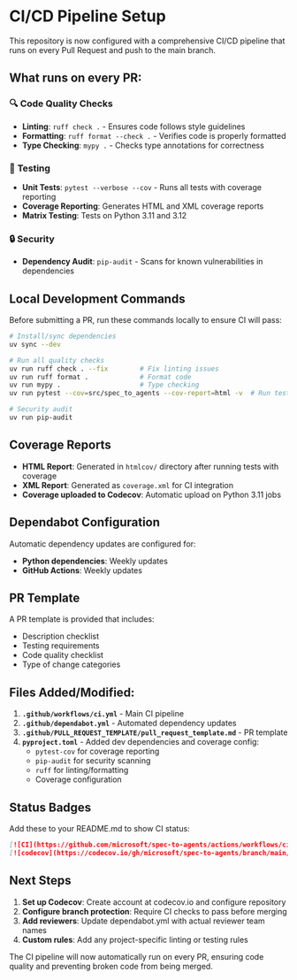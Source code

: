 # CI/CD Pipeline Setup

This repository is now configured with a comprehensive CI/CD pipeline that runs on every Pull Request and push to the main branch.

## What runs on every PR:

### 🔍 **Code Quality Checks**
- **Linting**: `ruff check .` - Ensures code follows style guidelines
- **Formatting**: `ruff format --check .` - Verifies code is properly formatted
- **Type Checking**: `mypy .` - Checks type annotations for correctness

### 🧪 **Testing**
- **Unit Tests**: `pytest --verbose --cov` - Runs all tests with coverage reporting
- **Coverage Reporting**: Generates HTML and XML coverage reports
- **Matrix Testing**: Tests on Python 3.11 and 3.12

### 🔒 **Security**
- **Dependency Audit**: `pip-audit` - Scans for known vulnerabilities in dependencies

## Local Development Commands

Before submitting a PR, run these commands locally to ensure CI will pass:

```bash
# Install/sync dependencies
uv sync --dev

# Run all quality checks
uv run ruff check . --fix        # Fix linting issues
uv run ruff format .             # Format code
uv run mypy .                    # Type checking
uv run pytest --cov=src/spec_to_agents --cov-report=html -v  # Run tests with coverage

# Security audit
uv run pip-audit
```

## Coverage Reports

- **HTML Report**: Generated in `htmlcov/` directory after running tests with coverage
- **XML Report**: Generated as `coverage.xml` for CI integration
- **Coverage uploaded to Codecov**: Automatic upload on Python 3.11 jobs

## Dependabot Configuration

Automatic dependency updates are configured for:
- **Python dependencies**: Weekly updates
- **GitHub Actions**: Weekly updates

## PR Template

A PR template is provided that includes:
- Description checklist
- Testing requirements
- Code quality checklist
- Type of change categories

## Files Added/Modified:

1. **`.github/workflows/ci.yml`** - Main CI pipeline
2. **`.github/dependabot.yml`** - Automated dependency updates
3. **`.github/PULL_REQUEST_TEMPLATE/pull_request_template.md`** - PR template
4. **`pyproject.toml`** - Added dev dependencies and coverage config:
   - `pytest-cov` for coverage reporting
   - `pip-audit` for security scanning
   - `ruff` for linting/formatting
   - Coverage configuration

## Status Badges

Add these to your README.md to show CI status:

```markdown
[![CI](https://github.com/microsoft/spec-to-agents/actions/workflows/ci.yml/badge.svg)](https://github.com/microsoft/spec-to-agents/actions/workflows/ci.yml)
[![codecov](https://codecov.io/gh/microsoft/spec-to-agents/branch/main/graph/badge.svg)](https://codecov.io/gh/microsoft/spec-to-agents)
```

## Next Steps

1. **Set up Codecov**: Create account at codecov.io and configure repository
2. **Configure branch protection**: Require CI checks to pass before merging
3. **Add reviewers**: Update dependabot.yml with actual reviewer team names
4. **Custom rules**: Add any project-specific linting or testing rules

The CI pipeline will now automatically run on every PR, ensuring code quality and preventing broken code from being merged.